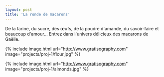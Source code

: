 ```yaml
---
layout: post
title: 'La ronde de macarons'
---
```

De la farine, du sucre, des œufs, de la poudre d'amande, du savoir-faire et beaucoup d'amour...
Entrez dans l'univers délicieux des macarons de Gaëlle.

{% include image.html url="http://www.gratisography.com" image="projects/proj-1/flour.jpg" %}

{% include image.html url="http://www.gratisography.com" image="projects/proj-1/almonds.jpg" %}
